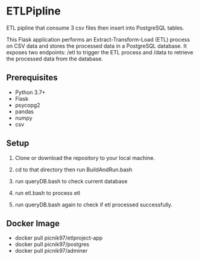# ETLPipline
ETL pipline that consume 3 csv files then insert into PostgreSQL tables.

This Flask application performs an Extract-Transform-Load (ETL) process on CSV data and stores the processed data in a PostgreSQL database. 
It exposes two endpoints: /etl to trigger the ETL process and /data to retrieve the processed data from the database.

## Prerequisites

- Python 3.7+
- Flask
- psycopg2
- pandas
- numpy
- csv

## Setup
1. Clone or download the repository to your local machine.

2. cd to that directory then run BuildAndRun.bash

3. run queryDB.bash to check current database
4. run etl.bash to process etl
5. run queryDB.bash again to check if etl processed successfully.

## Docker Image
- docker pull picnik97/etlproject-app
- docker pull picnik97/postgres
- docker pull picnik97/adminer
